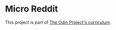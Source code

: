 # Micro Reddit
This project is part of [The Odin Project's curriculum](https://www.theodinproject.com/courses/ruby-on-rails/lessons/building-with-active-record-ruby-on-rails).
